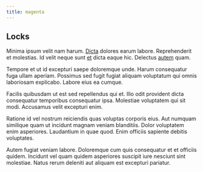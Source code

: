```yaml
---
title: magenta
---
```


## Locks

Minima ipsum velit nam harum. [Dicta](/eos/est/ut/versatile_sports.md) dolores earum labore. Reprehenderit et molestias. Id velit neque sunt [et](/facere/adipisci/molestiae/ut/cliffs_generic_frozen_chair.md) dicta eaque hic. Delectus [autem](/eos/est/autem/oregon_california.md) quam.

Tempore et ut id excepturi saepe doloremque unde. Harum consequatur fuga ullam aperiam. Possimus sed fugit fugiat aliquam voluptatum qui omnis laboriosam explicabo. Labore eius ea cumque.

Facilis quibusdam ut est sed repellendus qui et. Illo odit provident dicta consequatur temporibus consequatur ipsa. Molestiae voluptatem qui sit modi. Accusamus velit excepturi enim.

Ratione id vel nostrum reiciendis quas voluptas corporis eius. Aut numquam similique quam ut incidunt magnam veniam blanditiis. Dolor voluptatem enim asperiores. Laudantium in quae quod. Enim officiis sapiente debitis voluptates.

Autem fugiat veniam labore. Doloremque cum quis consequatur et et officiis quidem. Incidunt vel quam quidem asperiores suscipit iure nesciunt sint molestiae. Natus rerum deleniti aut aliquam est excepturi pariatur.
